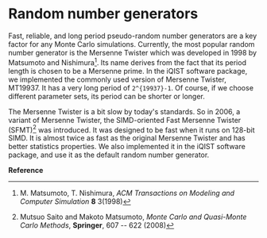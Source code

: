 # Random number generators

Fast, reliable, and long period pseudo-random number generators are a key factor for any Monte Carlo simulations. Currently, the most popular random number generator is the Mersenne Twister which was developed in 1998 by Matsumoto and Nishimura[^1]. Its name derives from the fact that its period length is chosen to be a Mersenne prime. In the iQIST software package, we implemented the commonly used version of Mersenne Twister, MT19937. It has a very long period of ``2^{19937}-1``. Of course, if we choose different parameter sets, its period can be shorter or longer.

The Mersenne Twister is a bit slow by today's standards. So in 2006, a variant of Mersenne Twister, the SIMD-oriented Fast Mersenne Twister (SFMT)[^2] was introduced. It was designed to be fast when it runs on 128-bit SIMD. It is almost twice as fast as the original Mersenne Twister and has better statistics properties. We also implemented it in the iQIST software package, and use it as the default random number generator.

**Reference**

[^1]: M. Matsumoto, T. Nishimura, *ACM Transactions on Modeling and Computer Simulation* **8** 3(1998)

[^2]: Mutsuo Saito and Makoto Matsumoto, *Monte Carlo and Quasi-Monte Carlo Methods*, **Springer**, 607 -- 622 (2008)
